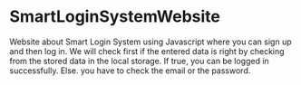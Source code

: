 # SmartLoginSystemWebsite
Website about Smart Login System using Javascript where you can sign up and then log in. We will check first if the entered data is right by checking from the stored data in the local storage.
If true, you can be logged in successfully.
Else. you have to check the email or the password.
